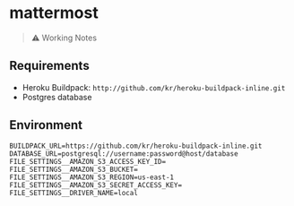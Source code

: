 # mattermost

> ⚠️ Working Notes

## Requirements

- Heroku Buildpack: `http://github.com/kr/heroku-buildpack-inline.git`
- Postgres database

## Environment

```dotenv
BUILDPACK_URL=https://github.com/kr/heroku-buildpack-inline.git
DATABASE_URL=postgresql://username:password@host/database
FILE_SETTINGS__AMAZON_S3_ACCESS_KEY_ID=
FILE_SETTINGS__AMAZON_S3_BUCKET=
FILE_SETTINGS__AMAZON_S3_REGION=us-east-1
FILE_SETTINGS__AMAZON_S3_SECRET_ACCESS_KEY=
FILE_SETTINGS__DRIVER_NAME=local
```
